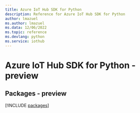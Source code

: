```yaml
---
title: Azure IoT Hub SDK for Python
description: Reference for Azure IoT Hub SDK for Python
author: lmazuel
ms.author: lmazuel
ms.data: 12/06/2022
ms.topic: reference
ms.devlang: python
ms.service: iothub
---
```

# Azure IoT Hub SDK for Python - preview
## Packages - preview
[!INCLUDE [packages](iot-hub-index.md)]